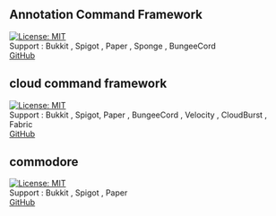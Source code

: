 ## Annotation Command Framework
[![License: MIT](https://img.shields.io/badge/License-MIT-yellow.svg)](https://opensource.org/licenses/MIT) <br>
Support : Bukkit , Spigot , Paper , Sponge , BungeeCord <br>
[GitHub](https://github.com/aikar/commands)

## cloud command framework
[![License: MIT](https://img.shields.io/badge/License-MIT-yellow.svg)](https://opensource.org/licenses/MIT) <br>
Support : Bukkit , Spigot, Paper , BungeeCord , Velocity , CloudBurst , Fabric <br>
[GitHub](https://github.com/Incendo/cloud)

## commodore
[![License: MIT](https://img.shields.io/badge/License-MIT-yellow.svg)](https://opensource.org/licenses/MIT) <br>
Support : Bukkit , Spigot , Paper <br>
[GitHub](https://github.com/lucko/commodore)
